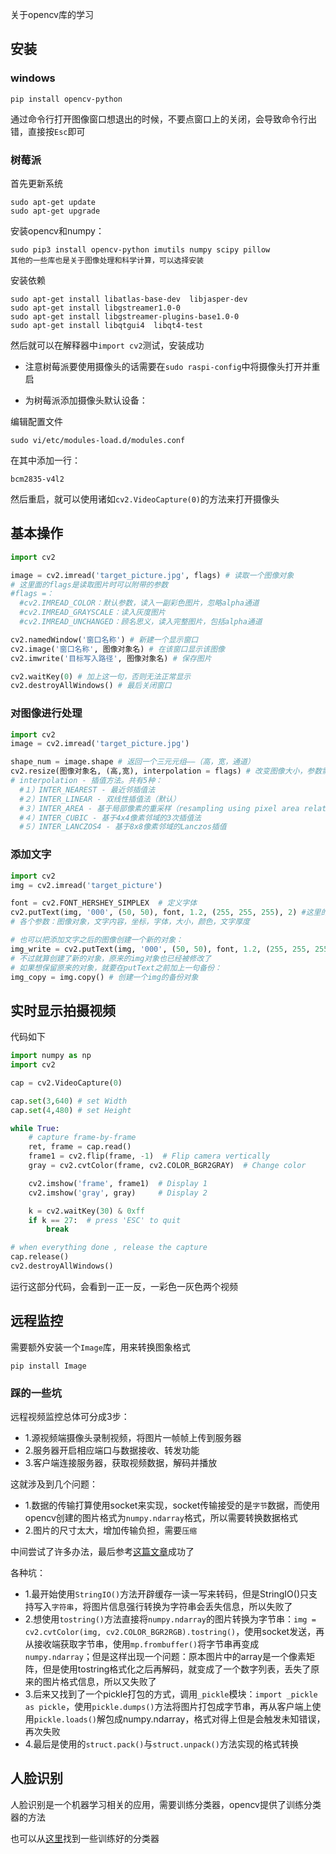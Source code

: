 关于opencv库的学习

## 安装

### windows

```
pip install opencv-python
```
通过命令行打开图像窗口想退出的时候，不要点窗口上的关闭，会导致命令行出错，直接按`Esc`即可

### 树莓派

首先更新系统
```
sudo apt-get update 
sudo apt-get upgrade
```

安装opencv和numpy：
```
sudo pip3 install opencv-python imutils numpy scipy pillow
其他的一些库也是关于图像处理和科学计算，可以选择安装
```

安装依赖
```
sudo apt-get install libatlas-base-dev  libjasper-dev
sudo apt-get install libgstreamer1.0-0
sudo apt-get install libgstreamer-plugins-base1.0-0
sudo apt-get install libqtgui4  libqt4-test
```

然后就可以在解释器中`import cv2`测试，安装成功

- 注意树莓派要使用摄像头的话需要在`sudo raspi-config`中将摄像头打开并重启

- 为树莓派添加摄像头默认设备：

编辑配置文件
```
sudo vi/etc/modules-load.d/modules.conf
```
在其中添加一行：
```
bcm2835-v4l2
```
然后重启，就可以使用诸如`cv2.VideoCapture(0)`的方法来打开摄像头


## 基本操作

```python
import cv2

image = cv2.imread('target_picture.jpg', flags) # 读取一个图像对象
# 这里面的flags是读取图片时可以附带的参数
#flags =：
  #cv2.IMREAD_COLOR：默认参数，读入一副彩色图片，忽略alpha通道
  #cv2.IMREAD_GRAYSCALE：读入灰度图片
  #cv2.IMREAD_UNCHANGED：顾名思义，读入完整图片，包括alpha通道

cv2.namedWindow('窗口名称') # 新建一个显示窗口
cv2.image('窗口名称', 图像对象名) # 在该窗口显示该图像
cv2.imwrite('目标写入路径', 图像对象名) # 保存图片

cv2.waitKey(0) # 加上这一句，否则无法正常显示
cv2.destroyAllWindows() # 最后关闭窗口
```

### 对图像进行处理

```python
import cv2
image = cv2.imread('target_picture.jpg')

shape_num = image.shape # 返回一个三元元组——（高，宽，通道）
cv2.resize(图像对象名, (高,宽), interpolation = flags) # 改变图像大小，参数需要是整数
# interpolation - 插值方法。共有5种：
  #１）INTER_NEAREST - 最近邻插值法
  #２）INTER_LINEAR - 双线性插值法（默认）
  #３）INTER_AREA - 基于局部像素的重采样（resampling using pixel area relation）。对于图像抽取（image decimation）来说，这可能是一个更好的方法。但如果是放大图像时，它和最近邻法的效果类似。
  #４）INTER_CUBIC - 基于4x4像素邻域的3次插值法
  #５）INTER_LANCZOS4 - 基于8x8像素邻域的Lanczos插值
```

### 添加文字

```python
import cv2
img = cv2.imread('target_picture')

font = cv2.FONT_HERSHEY_SIMPLEX  # 定义字体
cv2.putText(img, '000', (50, 50), font, 1.2, (255, 255, 255), 2) #这里的参数先宽后高
# 各个参数：图像对象，文字内容，坐标，字体，大小，颜色，文字厚度

# 也可以把添加文字之后的图像创建一个新的对象：
img_write = cv2.putText(img, '000', (50, 50), font, 1.2, (255, 255, 255), 2)
# 不过就算创建了新的对象，原来的img对象也已经被修改了
# 如果想保留原来的对象，就要在putText之前加上一句备份：
img_copy = img.copy() # 创建一个img的备份对象
```

## 实时显示拍摄视频

代码如下
```python
import numpy as np
import cv2

cap = cv2.VideoCapture(0)

cap.set(3,640) # set Width
cap.set(4,480) # set Height

while True:
    # capture frame-by-frame
    ret, frame = cap.read()
    frame1 = cv2.flip(frame, -1)  # Flip camera vertically
    gray = cv2.cvtColor(frame, cv2.COLOR_BGR2GRAY)  # Change color

    cv2.imshow('frame', frame1)  # Display 1
    cv2.imshow('gray', gray)     # Display 2

    k = cv2.waitKey(30) & 0xff
    if k == 27:  # press 'ESC' to quit
        break

# when everything done , release the capture
cap.release()
cv2.destroyAllWindows()
```

运行这部分代码，会看到一正一反，一彩色一灰色两个视频

## 远程监控

需要额外安装一个`Image`库，用来转换图象格式
```
pip install Image
```

### 踩的一些坑

远程视频监控总体可分成3步：

- 1.源视频端摄像头录制视频，将图片一帧帧上传到服务器
- 2.服务器开启相应端口与数据接收、转发功能
- 3.客户端连接服务器，获取视频数据，解码并播放

这就涉及到几个问题：

- 1.数据的传输打算使用socket来实现，socket传输接受的是`字节`数据，而使用opencv创建的图片格式为`numpy.ndarray`格式，所以需要转换数据格式
- 2.图片的尺寸太大，增加传输负担，需要`压缩`

中间尝试了许多办法，最后参考[这篇文章](https://www.jianshu.com/p/4aed39710676)成功了

各种坑：

- 1.最开始使用`StringIO()`方法开辟缓存一读一写来转码，但是StringIO()只支持写入`字符串`，将图片信息强行转换为字符串会丢失信息，所以失败了
- 2.想使用`tostring()`方法直接将`numpy.ndarray`的图片转换为字节串：`img = cv2.cvtColor(img, cv2.COLOR_BGR2RGB).tostring()`，使用socket发送，再从接收端获取字节串，使用`mp.frombuffer()`将字节串再变成`numpy.ndarray`；但是这样出现一个问题：原本图片中的array是一个像素矩阵，但是使用tostring格式化之后再解码，就变成了一个数字列表，丢失了原来的图片格式信息，所以又失败了
- 3.后来又找到了一个pickle打包的方式，调用`_pickle`模块：`import _pickle as pickle`，使用`pickle.dumps()`方法将图片打包成字节串，再从客户端上使用`pickle.loads()`解包成numpy.ndarray，格式对得上但是会触发未知错误，再次失败
- 4.最后是使用的`struct.pack()`与`struct.unpack()`方法实现的格式转换

## 人脸识别

人脸识别是一个机器学习相关的应用，需要训练分类器，opencv提供了训练分类器的方法

也可以从[这里](https://github.com/opencv/opencv/tree/master/data/haarcascades)找到一些训练好的分类器
